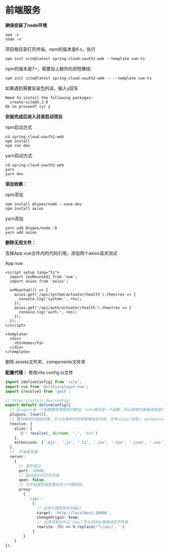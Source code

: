 # 前端服务

**确保安装了node环境**

````shell
npm -v
node -v
````

项目根目录打开终端，npm的版本是6.x，执行

````shell
npm init vite@latest spring-cloud-oauth2-web --template vue-ts
````

npm的版本是7+，需要加上额外的双短横线:

````shell
npm init vite@latest spring-cloud-oauth2-web -- --template vue-ts
````

如果遇到需要安装包的话，输入y回车

````shell
Need to install the following packages:
  create-vite@5.3.0
Ok to proceed? (y) y
````

**安装完成后进入目录启动项目**

npm启动方式

````shell
cd spring-cloud-oauth2-web
npm install
npm run dev
````

yarn启动方式

````shell
cd spring-cloud-oauth2-web
yarn
yarn dev
````

**添加依赖：**

npm添加

````shell
npm install @types/node --save-dev
npm install axios
````

yarn添加

````shell
yarn add @types/node -D
yarn add axios
````

**删除无用文件：**

去掉App.vue文件内的代码引用，添加两个axios请求测试

App.vue

````vue
<script setup lang="ts">
  import {onMounted} from 'vue';
  import axios from 'axios';

  onMounted(() => {
    axios.get('/api/system/actuator/health').then(res => {
      console.log('system:', res);
    });
    axios.get('/api/auth/actuator/health').then(res => {
      console.log('auth:', res);
    });
  });
</script>

<template>
  <div>
    <h1>Home</h1>
  </div>
</template>
````

删除 assets文件夹、components文件夹

**配置代理：**
修改vite.config.ts文件

````typescript
import {defineConfig} from 'vite';
import vue from '@vitejs/plugin-vue';
import {resolve} from 'path';

// https://vitejs.dev/config/
export default defineConfig({
  // plugins是一个配置要使用插件的数组，vite插件是一个函数，所以使用时直接调用就行，不要用new 调用 。数组中也可以使用对象来添加一些属性，实现特定效果
  plugins: [vue()],
  // 模块解析时规则对象，可以在解析的时候替换指定内容，含有alias(别名)、extensions（扩展名）等属性。
  resolve: {
    alias: {
      '@': resolve(__dirname, '.', 'src')
    },
    extensions: ['.mjs', '.js', '.ts', '.jsx', '.tsx', '.json', '.vue']
  },
  //  开发服务器
  server:
    {
      // 服务端口
      port: 18080,
      // 启动成功后打开页面
      open: false,
      // 为开发服务器配置自定义代理规则。
      proxy:
        {
          '/api':
            {
              // 这里代理到网关的端口
              target: 'http://localhost:10000',
              changeOrigin: true,
              // 当请求地址中以"/api"开头的地址替换成空字符串
              rewrite: (h) => h.replace(/^\/api/, '')
            }
        }
    }
});
````

